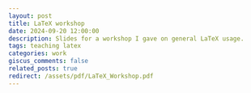 ```yaml
---
layout: post
title: LaTeX workshop
date: 2024-09-20 12:00:00
description: Slides for a workshop I gave on general LaTeX usage.
tags: teaching latex
categories: work
giscus_comments: false
related_posts: true
redirect: /assets/pdf/LaTeX_Workshop.pdf
---
```

